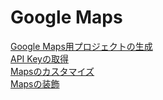 # Google Maps


[Google Maps用プロジェクトの生成](https://fabkura.gitbooks.io/android-docs/content/maps01.html])<br>
[API Keyの取得](https://fabkura.gitbooks.io/android-docs/content/maps02.html)<br>
[Mapsのカスタマイズ](https://fabkura.gitbooks.io/android-docs/content/maps03.html)<br>
[Mapsの装飾](https://fabkura.gitbooks.io/android-docs/content/maps04.html)<br>
